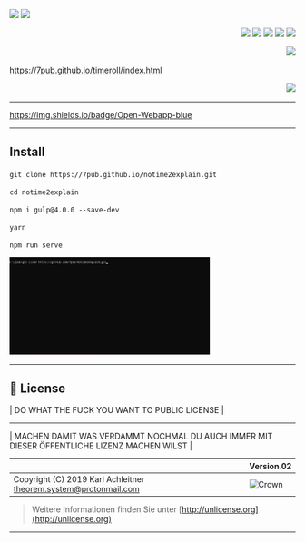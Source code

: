 [![](https://img.shields.io/badge/Open-Webapp-lightblue?style=for-the-badge)](https://7pub.github.io/timeroll/index.html)
[![](https://7pub.github.io/timeroll/app)](https://7pub.github.io/timeroll/docs/notime2explain.gif)

  
<section align="right">

[![](https://img.shields.io/badge/github&nbsp;profile-grey?style=for-the-badge)](https://github.com/7pub/)
[![](https://img.shields.io/badge/Docker-blue?style=for-the-badge)](https://github.com/7pub/timeroll/tree/main/docker/)
[![](https://img.shields.io/badge/API-yellow?style=for-the-badge)](https://docs.rs/crate/redant/latest)
[![](https://img.shields.io/badge/Crates.io-orange?style=for-the-badge)](https://crates.io/crates/redant)
[![](https://img.shields.io/badge/Lib.rs-lightgrey?style=for-the-badge)](https://lib.rs/crates/redant)

</section>

<section align="right">

[![](https://img.shields.io/badge/Open-Webapp-lightgrey?style=for-the-badge)](https://7pub.github.io/timeroll/app/)

</section>

https://7pub.github.io/timeroll/index.html

<p align = "right">
  <a href="https://7pub.github.io/timeroll/app/"><img src="https://img.shields.io/badge/Open-Webapp-blue"/>
</p>

<hr/>

https://img.shields.io/badge/Open-Webapp-blue

---

## Install

`git clone https://7pub.github.io/notime2explain.git`

`cd notime2explain`

`npm i gulp@4.0.0 --save-dev`

`yarn`

`npm run serve`


<img src="./docs/nt2e_install.gif" style="width:70%" />

---

## 📄 License

| DO WHAT THE FUCK YOU WANT TO PUBLIC LICENSE |

---

| MACHEN DAMIT WAS VERDAMMT NOCHMAL DU AUCH IMMER MIT DIESER ÖFFENTLICHE LIZENZ MACHEN WILST |

| | Version.02  |
|- | -|
| Copyright (C) 2019 Karl Achleitner theorem.system@protonmail.com |![Crown](https://7pub.github.io/_site/license/WTFPL/wtfpl-badge-4.png) |
  > Weitere Informationen finden Sie unter [http://unlicense.org](http://unlicense.org)

---


